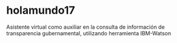 # holamundo17
Asistente virtual como auxiliar en la consulta de información de transparencia gubernamental, utilizando herramienta IBM-Watson
